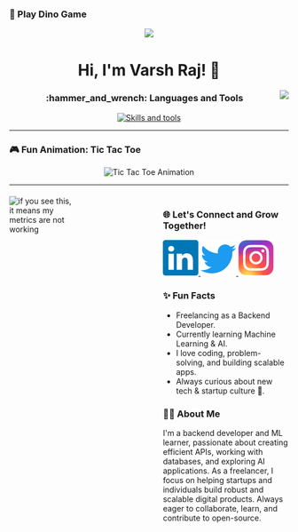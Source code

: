 ### 🦖 Play Dino Game

<div align="center">
  <a href="https://your-username.github.io/dino-game/" target="_blank">
    <img src="https://img.shields.io/badge/Click%20to%20Play-Dino%20Game-brightgreen?style=for-the-badge&logo=googlechrome" />
  </a>
</div>


<h1 align="center">Hi, I'm Varsh Raj! 👋 </h1>
<img align="right" src="https://visitor-badge.laobi.icu/badge?page_id=varshraj_profile&left_color=royalblue&right_color=black"  />

<h3 align="center">:hammer_and_wrench: Languages and Tools</h3>

<p align="center">
  <a href="https://skillicons.dev">
    <img src="https://skillicons.dev/icons?i=python,fastapi,postgres,mysql,git,github,aws" alt="Skills and tools"/>
  </a>
</p>

---

### 🎮 Fun Animation: Tic Tac Toe
<p align="center">
  <img src="https://raw.githubusercontent.com/yourusername/yourrepo/main/assets/tictactoe.gif" alt="Tic Tac Toe Animation" width="400"/>
</p>

---

<div style="display: flex; justify-content: space-between; align-items: flex-start; margin-top: 20px;">

  <!-- Left Column: Metrics -->
  <div style="flex: 1; max-width: 45%;">
      <img align="left" width="50%" alt="if you see this, it means my metrics are not working" src="https://github.com/yourusername/yourusername/blob/main/github-metrics.svg">
  </div>

  <!-- Right Column -->
  <div style="flex: 1; max-width: 45%; text-align: left; margin-left: 20px;">

  <h3>🌐 Let's Connect and Grow Together!</h3>
  <p>
      <a href="https://www.linkedin.com/in/your-linkedin/" target="_blank">
          <img src="https://raw.githubusercontent.com/CLorant/readme-social-icons/main/large/filled/linkedin.svg" alt="LinkedIn">
      </a>
      <a href="https://twitter.com/your-twitter" target="_blank">
          <img src="https://raw.githubusercontent.com/CLorant/readme-social-icons/main/large/filled/twitter.svg" alt="Twitter">
      </a>
      <a href="https://instagram.com/your-insta" target="_blank">
          <img src="https://raw.githubusercontent.com/CLorant/readme-social-icons/main/large/filled/instagram.svg" alt="Instagram">
      </a>
  </p>
        
  <h3>✨ Fun Facts</h3>
  <ul>
      <li>Freelancing as a Backend Developer.</li>
      <li>Currently learning Machine Learning & AI.</li>
      <li>I love coding, problem-solving, and building scalable apps.</li>
      <li>Always curious about new tech & startup culture 🚀.</li>
  </ul>
        
  <h3>🧑‍💻 About Me</h3>
  <p>
      I'm a backend developer and ML learner, passionate about creating efficient APIs, 
      working with databases, and exploring AI applications. 
      As a freelancer, I focus on helping startups and individuals build robust and scalable digital products. 
      Always eager to collaborate, learn, and contribute to open-source.
  </p>

  </div>
</div>
